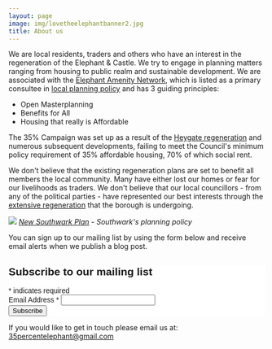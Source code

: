 ```yaml
---
layout: page
image: img/lovetheelephantbanner2.jpg
title: About us
---
```


We are local residents, traders and others who have an interest in the regeneration of the Elephant & Castle. We try to engage in planning matters ranging from housing to public realm and sustainable development. We are associated with the <a href="https://elephantamenity.wordpress.com">Elephant Amenity Network</a>, which is listed as a primary consultee in [local planning policy](https://www.southwark.gov.uk/downloads/download/2896/elephant_and_castle_spd_supporting_documents) and has 3 guiding principles:

* Open Masterplanning
* Benefits for All
* Housing that really is Affordable

The 35% Campaign was set up as a result of the [Heygate regeneration](/heygate-regeneration) and numerous subsequent developments, failing to meet the Council's minimum policy requirement of 35% affordable housing, 70% of which social rent.

We don't believe that the existing regeneration plans are set to benefit all members the local community. Many have either lost our homes or fear for our livelihoods as traders. We don't believe that our local councillors - from any of the political parties - have represented our best interests through the [extensive regeneration](/selloff) that the borough is undergoing.



![](https://35percent.org/img/newsouthwarkplanah.png)
*[New Southwark Plan](https://www.southwark.gov.uk/download/downloads/id/12867/new_southwark_plan_preferred_option_consultation_version_web) - Southwark's planning policy*


You can sign up to our mailing list by using the form below and receive email alerts when we publish a blog post. 

<!-- Begin MailChimp Signup Form -->
<link href="//cdn-images.mailchimp.com/embedcode/classic-081711.css" rel="stylesheet" type="text/css">
<style type="text/css">
	#mc_embed_signup{background:#fff; clear:left; font:14px Helvetica,Arial,sans-serif; }
	/* Add your own MailChimp form style overrides in your site stylesheet or in this style block.
	   We recommend moving this block and the preceding CSS link to the HEAD of your HTML file. */
</style>
<div id="mc_embed_signup">
<form action="//35percent.us7.list-manage.com/subscribe/post?u=ec407214e6ff80d684df62bdf&amp;id=46c7727501" method="post" id="mc-embedded-subscribe-form" name="mc-embedded-subscribe-form" class="validate" target="_blank" novalidate>
	<h2>Subscribe to our mailing list</h2>
<div class="indicates-required"><span class="asterisk">*</span> indicates required</div>
<div class="mc-field-group">
	<label for="mce-EMAIL">Email Address  <span class="asterisk">*</span>
</label>
	<input type="email" value="" name="EMAIL" class="required email" id="mce-EMAIL">
</div>
	<div id="mce-responses" class="clear">
		<div class="response" id="mce-error-response" style="display:none"></div>
		<div class="response" id="mce-success-response" style="display:none"></div>
	</div>    <!-- real people should not fill this in and expect good things - do not remove this or risk form bot signups-->
    <div style="position: absolute; left: -5000px;"><input type="text" name="b_ec407214e6ff80d684df62bdf_46c7727501" tabindex="-1" value=""></div>
    <div class="clear"><input type="submit" value="Subscribe" name="subscribe" id="mc-embedded-subscribe" class="button"></div>
</form>
</div>
<script type='text/javascript' src='//s3.amazonaws.com/downloads.mailchimp.com/js/mc-validate.js'></script><script type='text/javascript'>(function($) {window.fnames = new Array(); window.ftypes = new Array();fnames[0]='EMAIL';ftypes[0]='email';fnames[1]='FNAME';ftypes[1]='text';fnames[2]='LNAME';ftypes[2]='text';}(jQuery));var $mcj = jQuery.noConflict(true);</script>
<!--End mc_embed_signup-->


If you would like to get in touch please email us at:
<a href="mailto:35percentelephant@gmail.com">35percentelephant@gmail.com</a>
